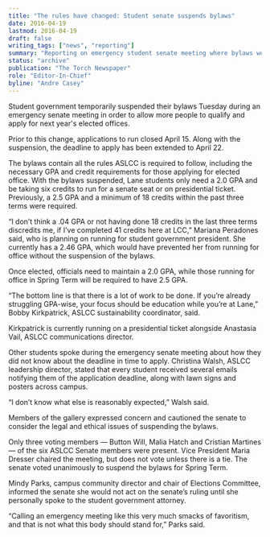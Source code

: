 ```yaml
---
title: "The rules have changed: Student senate suspends bylaws"
date: 2016-04-19
lastmod: 2016-04-19
draft: false
writing_tags: ["news", "reporting"]
summary: "Reporting on emergency student senate meeting where bylaws were temporarily suspended."
status: "archive"
publication: "The Torch Newspaper"
role: "Editor-In-Chief"
byline: "Andre Casey"
---
```


Student government temporarily suspended their bylaws Tuesday during an emergency senate meeting in order to allow more people to qualify and apply for next year's elected offices. 

Prior to this change, applications to run closed April 15. Along with the suspension, the deadline to apply has been extended to April 22. 

The bylaws contain all the rules ASLCC is required to follow, including the necessary GPA and credit requirements for those applying for elected office. With the bylaws suspended, Lane students only need a 2.0 GPA and be taking six credits to run for a senate seat or on presidential ticket. Previously, a 2.5 GPA and a minimum of 18 credits within the past three terms were required.

“I don’t think a .04 GPA or not having done 18 credits in the last three terms discredits me, if I’ve completed 41 credits here at LCC,” Mariana Peradones said, who is planning on running for student government president. She currently has a 2.46 GPA, which would have prevented her from running for office without the suspension of the bylaws. 

Once elected, officials need to maintain a 2.0 GPA, while those running for office in Spring Term will be required to have 2.5 GPA.

“The bottom line is that there is a lot of work to be done. If you’re already struggling GPA-wise, your focus should be education while you’re at Lane,” Bobby Kirkpatrick, ASLCC sustainability coordinator, said. 

Kirkpatrick is currently running on a presidential ticket alongside Anastasia Vail, ASLCC communications director.

Other students spoke during the emergency senate meeting about how they did not know about the deadline in time to apply. Christina Walsh, ASLCC leadership director, stated that every student received several emails notifying them of the application deadline, along with lawn signs and posters across campus. 

“I don’t know what else is reasonably expected,” Walsh said.

Members of the gallery expressed concern and cautioned the senate to consider the legal and ethical issues of suspending the bylaws.

Only three voting members — Button Will, Malia Hatch and Cristian Martines — of the six ASLCC Senate members were present. Vice President Maria Dresser chaired the meeting, but does not vote unless there is a tie. The senate voted unanimously to suspend the bylaws for Spring Term. 

Mindy Parks, campus community director and chair of Elections Committee, informed the senate she would not act on the senate’s ruling until she personally spoke to the student government attorney. 

“Calling an emergency meeting like this very much smacks of favoritism, and that is not what this body should stand for,” Parks said. 